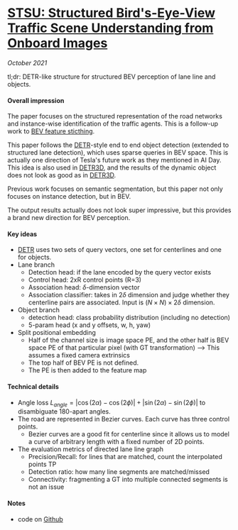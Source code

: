 # [STSU: Structured Bird's-Eye-View Traffic Scene Understanding from Onboard Images](https://arxiv.org/abs/2110.01997)

_October 2021_

tl;dr: DETR-like structure for structured BEV perception of lane line and objects.

#### Overall impression
The paper focuses on the structured representation of the road networks and instance-wise identification of the traffic agents. This is a follow-up work to [BEV feature sticthing](bev_feat_stitching.md).

This paper follows the [DETR](detr.md)-style end to end object detection (extended to structured lane detection), which uses sparse queries in BEV space. This is actually one direction of Tesla's future work as they mentioned in AI Day. This idea is also used in [DETR3D](detr3d.md), and the results of the dynamic object does not look as good as in [DETR3D](detr3d.md).

Previous work focuses on semantic segmentation, but this paper not only focuses on instance detection, but in BEV. 

The output results actually does not look super impressive, but this provides a brand new direction for BEV perception.

#### Key ideas
- [DETR](detr.md) uses two sets of query vectors, one set for centerlines and one for objects.
- Lane branch
	- Detection head: if the lane encoded by the query vector exists
	- Control head: 2xR control points (R=3)
	- Association head: $\delta$-dimension vector
	- Association classifier: takes in $2 \delta$ dimension and judge whether they centerline pairs are associated. Input is $(N \times N) \times 2\delta$ dimension.
- Object branch
	- detection head: class probability distribution (including no detection)
	- 5-param head (x and y offsets, w, h, yaw)
- Split positional embedding
	- Half of the channel size is image space PE, and the other half is BEV space PE of that particular pixel (with GT transformation) --> This assumes a fixed camera extrinsics
	- The top half of BEV PE is not defined.
	- The PE is then added to the feature map

#### Technical details
- Angle loss $L_{angle} = |\cos(2\alpha) - \cos(2\phi)| + |\sin(2\alpha) - \sin (2\phi)|$ to disambiguate 180-apart angles.
- The road are represented in Bezier curves. Each curve has three control points. 
	- Bezier curves are a good fit for centerline since it allows us to model a curve of arbitrary length with a fixed number of 2D points. 
- The evaluation metrics of directed lane line graph
	- Precision/Recall: for lines that are matched, count the interpolated points TP
	- Detection ratio: how many line segments are matched/missed
	- Connectivity: fragmenting a GT into multiple connected segments is not an issue


#### Notes
- code on [Github](https://github.com/ybarancan/STSU)